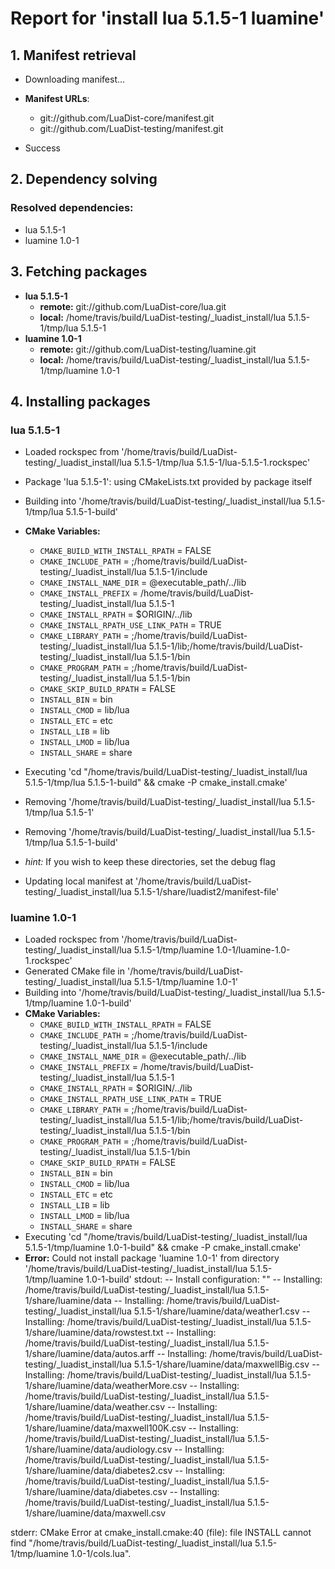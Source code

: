 # Report for 'install lua 5.1.5-1 luamine'


## 1. Manifest retrieval

- Downloading manifest...

- **Manifest URLs**:
    - git://github.com/LuaDist-core/manifest.git
    - git://github.com/LuaDist-testing/manifest.git
- Success

## 2. Dependency solving


### Resolved dependencies:
- lua 5.1.5-1
- luamine 1.0-1

## 3. Fetching packages

- **lua 5.1.5-1**
    - **remote:** git://github.com/LuaDist-core/lua.git
    - **local:** /home/travis/build/LuaDist-testing/_luadist_install/lua 5.1.5-1/tmp/lua 5.1.5-1
- **luamine 1.0-1**
    - **remote:** git://github.com/LuaDist-testing/luamine.git
    - **local:** /home/travis/build/LuaDist-testing/_luadist_install/lua 5.1.5-1/tmp/luamine 1.0-1

## 4. Installing packages


### lua 5.1.5-1
- Loaded rockspec from '/home/travis/build/LuaDist-testing/_luadist_install/lua 5.1.5-1/tmp/lua 5.1.5-1/lua-5.1.5-1.rockspec'
- Package 'lua 5.1.5-1': using CMakeLists.txt provided by package itself
- Building into '/home/travis/build/LuaDist-testing/_luadist_install/lua 5.1.5-1/tmp/lua 5.1.5-1-build'
- **CMake Variables:**
    - `CMAKE_BUILD_WITH_INSTALL_RPATH` = FALSE
    - `CMAKE_INCLUDE_PATH` = ;/home/travis/build/LuaDist-testing/_luadist_install/lua 5.1.5-1/include
    - `CMAKE_INSTALL_NAME_DIR` = @executable_path/../lib
    - `CMAKE_INSTALL_PREFIX` = /home/travis/build/LuaDist-testing/_luadist_install/lua 5.1.5-1
    - `CMAKE_INSTALL_RPATH` = $ORIGIN/../lib
    - `CMAKE_INSTALL_RPATH_USE_LINK_PATH` = TRUE
    - `CMAKE_LIBRARY_PATH` = ;/home/travis/build/LuaDist-testing/_luadist_install/lua 5.1.5-1/lib;/home/travis/build/LuaDist-testing/_luadist_install/lua 5.1.5-1/bin
    - `CMAKE_PROGRAM_PATH` = ;/home/travis/build/LuaDist-testing/_luadist_install/lua 5.1.5-1/bin
    - `CMAKE_SKIP_BUILD_RPATH` = FALSE
    - `INSTALL_BIN` = bin
    - `INSTALL_CMOD` = lib/lua
    - `INSTALL_ETC` = etc
    - `INSTALL_LIB` = lib
    - `INSTALL_LMOD` = lib/lua
    - `INSTALL_SHARE` = share
- Executing 'cd "/home/travis/build/LuaDist-testing/_luadist_install/lua 5.1.5-1/tmp/lua 5.1.5-1-build" && cmake -P cmake_install.cmake'
- Removing '/home/travis/build/LuaDist-testing/_luadist_install/lua 5.1.5-1/tmp/lua 5.1.5-1'
- Removing '/home/travis/build/LuaDist-testing/_luadist_install/lua 5.1.5-1/tmp/lua 5.1.5-1-build'

- *hint:* If you wish to keep these directories, set the debug flag
- Updating local manifest at '/home/travis/build/LuaDist-testing/_luadist_install/lua 5.1.5-1/share/luadist2/manifest-file'

### luamine 1.0-1
- Loaded rockspec from '/home/travis/build/LuaDist-testing/_luadist_install/lua 5.1.5-1/tmp/luamine 1.0-1/luamine-1.0-1.rockspec'
- Generated CMake file in '/home/travis/build/LuaDist-testing/_luadist_install/lua 5.1.5-1/tmp/luamine 1.0-1'
- Building into '/home/travis/build/LuaDist-testing/_luadist_install/lua 5.1.5-1/tmp/luamine 1.0-1-build'
- **CMake Variables:**
    - `CMAKE_BUILD_WITH_INSTALL_RPATH` = FALSE
    - `CMAKE_INCLUDE_PATH` = ;/home/travis/build/LuaDist-testing/_luadist_install/lua 5.1.5-1/include
    - `CMAKE_INSTALL_NAME_DIR` = @executable_path/../lib
    - `CMAKE_INSTALL_PREFIX` = /home/travis/build/LuaDist-testing/_luadist_install/lua 5.1.5-1
    - `CMAKE_INSTALL_RPATH` = $ORIGIN/../lib
    - `CMAKE_INSTALL_RPATH_USE_LINK_PATH` = TRUE
    - `CMAKE_LIBRARY_PATH` = ;/home/travis/build/LuaDist-testing/_luadist_install/lua 5.1.5-1/lib;/home/travis/build/LuaDist-testing/_luadist_install/lua 5.1.5-1/bin
    - `CMAKE_PROGRAM_PATH` = ;/home/travis/build/LuaDist-testing/_luadist_install/lua 5.1.5-1/bin
    - `CMAKE_SKIP_BUILD_RPATH` = FALSE
    - `INSTALL_BIN` = bin
    - `INSTALL_CMOD` = lib/lua
    - `INSTALL_ETC` = etc
    - `INSTALL_LIB` = lib
    - `INSTALL_LMOD` = lib/lua
    - `INSTALL_SHARE` = share
- Executing 'cd "/home/travis/build/LuaDist-testing/_luadist_install/lua 5.1.5-1/tmp/luamine 1.0-1-build" && cmake -P cmake_install.cmake'
- **Error:** Could not install package 'luamine 1.0-1' from directory '/home/travis/build/LuaDist-testing/_luadist_install/lua 5.1.5-1/tmp/luamine 1.0-1-build'
stdout:
-- Install configuration: ""
-- Installing: /home/travis/build/LuaDist-testing/_luadist_install/lua 5.1.5-1/share/luamine/data
-- Installing: /home/travis/build/LuaDist-testing/_luadist_install/lua 5.1.5-1/share/luamine/data/weather1.csv
-- Installing: /home/travis/build/LuaDist-testing/_luadist_install/lua 5.1.5-1/share/luamine/data/rowstest.txt
-- Installing: /home/travis/build/LuaDist-testing/_luadist_install/lua 5.1.5-1/share/luamine/data/autos.arff
-- Installing: /home/travis/build/LuaDist-testing/_luadist_install/lua 5.1.5-1/share/luamine/data/maxwellBig.csv
-- Installing: /home/travis/build/LuaDist-testing/_luadist_install/lua 5.1.5-1/share/luamine/data/weatherMore.csv
-- Installing: /home/travis/build/LuaDist-testing/_luadist_install/lua 5.1.5-1/share/luamine/data/weather.csv
-- Installing: /home/travis/build/LuaDist-testing/_luadist_install/lua 5.1.5-1/share/luamine/data/maxwell100K.csv
-- Installing: /home/travis/build/LuaDist-testing/_luadist_install/lua 5.1.5-1/share/luamine/data/audiology.csv
-- Installing: /home/travis/build/LuaDist-testing/_luadist_install/lua 5.1.5-1/share/luamine/data/diabetes2.csv
-- Installing: /home/travis/build/LuaDist-testing/_luadist_install/lua 5.1.5-1/share/luamine/data/diabetes.csv
-- Installing: /home/travis/build/LuaDist-testing/_luadist_install/lua 5.1.5-1/share/luamine/data/maxwell.csv

stderr:
CMake Error at cmake_install.cmake:40 (file):
  file INSTALL cannot find
  "/home/travis/build/LuaDist-testing/_luadist_install/lua
  5.1.5-1/tmp/luamine 1.0-1/cols.lua".



